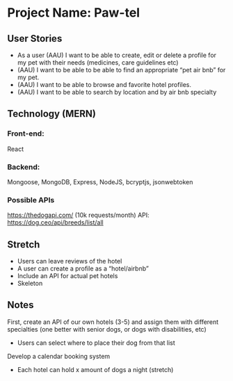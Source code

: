 # Project Name: Paw-tel 

## User Stories
- As a user (AAU) I want to be able to create, edit or delete a profile for my pet with their needs (medicines, care guidelines etc)
- (AAU) I want to be able to be able to find an appropriate “pet air bnb” for my pet. 
- (AAU) I want to be able to browse and favorite hotel profiles.
- (AAU) I want to be able to search by location and by air bnb specialty

## Technology (MERN)
### Front-end:
React
### Backend:
Mongoose, MongoDB, Express, NodeJS, bcryptjs, jsonwebtoken

### Possible APIs
https://thedogapi.com/ (10k requests/month)
API: https://dog.ceo/api/breeds/list/all

## Stretch
- Users can leave reviews of the hotel
- A user can create a profile as a “hotel/airbnb”
- Include an API for actual pet hotels 
- Skeleton 

## Notes
First, create an API of our own hotels (3-5) and assign them with different specialties (one better with senior dogs, or dogs with disabilities, etc)
- Users can select where to place their dog from that list

Develop a calendar booking system
- Each hotel can hold x amount of dogs a night (stretch)
